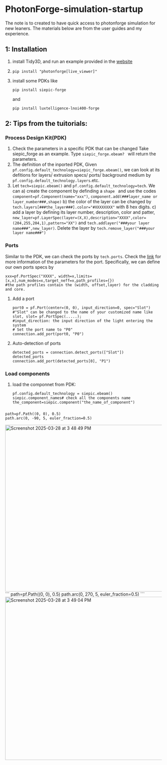 # PhotonForge-simulation-startup
The note is to created to have quick access to photonforge simulation for new leaners. The materials below are from the user guides and my experience.

## 1: Installation
1) install Tidy3D, and run an example provided in the [website](https://docs.flexcompute.com/projects/tidy3d/en/latest/)
2) 
   ```
   pip install "photonforge[live_viewer]"
   ```
5) install some PDKs like
   ```
   pip install siepic-forge
   ```
   and
   ```
   pip install luxtelligence-lnoi400-forge
   ```

## 2: Tips from the tuitorials:
### Process Design Kit(PDK)
1) Check the parameters in a specific PDK that can be changed Take siepic_forge as an example. Type ```siepic_forge.ebeam? ``` will return the parameters.
2) The definition of the inported PDK, Given ```pf.config.default_technology=siepic_forge.ebeam()```, we can look at its defitions for layers/ extrusion specs/ ports/ background medium by ```pf.config.default_technology.layers```.etc.
3) Let ```tech=siepic.ebeam()``` and ```pf.config.default_technology=tech```. We can
      a) create the component by definding a ```shape ``` and use the codes ```component=pf.Component(name="xxx")```, ```component.add(###layer_name or layer_number###,shape)```
      b) the color of the layer can be changed by ```tech.layers[###the_layer###].color="#XXXXXXXX"``` with 8 hex digits.
      c) add a layer by defining its layer number, description, color and patter, ```new_layer=pf.LayerSpec(layer=(X,X),description="XXXX",color=(204,255,204,1),pattern="XX")``` and ```tech.addlayer("###your layer name###",new_layer)```. Delete the layer by ```tech.remove_layer("###your layer name###")```
### Ports
Similar to the PDK, we can check the ports by ```tech.ports```. Check the [link](https://docs.flexcompute.com/projects/photonforge/en/latest/_autosummary/photonforge.PortSpec.html#photonforge.PortSpec.polarization) for more information of the parameters for the port.
Specifically, we can define our own ports specs by 
```
xxx=pf.PortSpec("XXXX", width=x,limits=[x,x],num_modes=x,target_neff=x,path_profiles={})
#the path profiles contain the (width, offset,layer) for the cladding and core.
````
1) Add a port
   ```
   port0 = pf.Port(center=(0, 0), input_direction=0, spec="Slot")
   #"Slot" can be changed to the name of your customized name like slot, slot= pf.PortSpec(.....);
   #input_direction: the input direction of the light entering the system
   # Set the port name to "P0"
   connection.add_port(port0, "P0")
   ```
2) Auto-detection of ports
   ```
   detected_ports = connection.detect_ports(["Slot"])
   detected_ports
   connection.add_port(detected_ports[0], "P1")
   ```
### Load components
   1) load the componnet from PDK:
      ```
      pf.config.default_technology = siepic.ebeam()
      siepic.component_names# check all the components name
      the_component=siepic.component("the_name_of_component")

###  
```
path=pf.Path((0, 0), 0.5)
path.arc(0, -90, 5, euler_fraction=0.5)
```
<img width="534" alt="Screenshot 2025-03-28 at 3 48 49 PM" src="https://github.com/user-attachments/assets/dd4c5840-3c16-40f8-8cdd-5d786bcd2154" />
```
path=pf.Path((0, 0), 0.5)
path.arc(0, 270, 5, euler_fraction=0.5)
```
<img width="523" alt="Screenshot 2025-03-28 at 3 49 04 PM" src="https://github.com/user-attachments/assets/0d929193-43fe-4033-bde7-cdc0867eeaac" />




